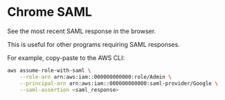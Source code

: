 # Chrome SAML

See the most recent SAML response in the browser.

This is useful for other programs requiring SAML responses.

For example, copy-paste to the AWS CLI:

```sh
aws assume-role-with-saml \
    --role-arn arn:aws:iam::000000000000:role/Admin \
    --principal-arn arn:aws:iam::000000000000:saml-provider/Google \
    --saml-assertion <saml_response>
```
